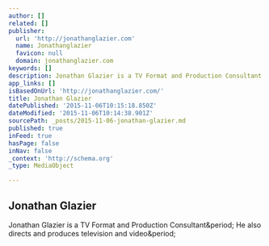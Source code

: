 ```yaml
---
author: []
related: []
publisher:
  url: 'http://jonathanglazier.com'
  name: Jonathanglazier
  favicon: null
  domain: jonathanglazier.com
keywords: []
description: Jonathan Glazier is a TV Format and Production Consultant. He also directs and produces television and video.
app_links: []
isBasedOnUrl: 'http://jonathanglazier.com/'
title: Jonathan Glazier
datePublished: '2015-11-06T10:15:18.850Z'
dateModified: '2015-11-06T10:14:38.901Z'
sourcePath: _posts/2015-11-06-jonathan-glazier.md
published: true
inFeed: true
hasPage: false
inNav: false
_context: 'http://schema.org'
_type: MediaObject

---
```

<article style=""><h1>Jonathan Glazier</h1><p>Jonathan Glazier is a TV Format and Production Consultant&amp;period; He also directs and produces television and video&amp;period;</p></article>